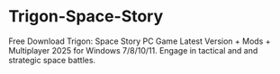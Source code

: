 # Trigon-Space-Story
Free Download Trigon: Space Story PC Game Latest Version + Mods + Multiplayer 2025 for Windows 7/8/10/11. Engage in tactical and and strategic space battles.
